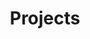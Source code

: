 ---
title: "Projects"
permalink: /projects/
author_profile: true
header:
  overlay_image: /assets/images/back.png
  overlay_filter: 0.5

---